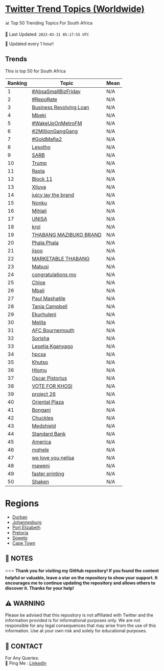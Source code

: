 [Twitter Trend Topics (Worldwide)](https://github.com/ErcinDedeoglu/Twitter-Trend-Topics)
==========


📊 Top 50 Trending Topics For South Africa

📆 Last Updated: `2023-03-31 05:17:55 UTC`

🔧 Updated every 1 hour!


## Trends

This is top 50 for South Africa

| Ranking | Topic | Mean |
| ------- | ------------ | ------------ |
| 1 | [#AbsaSmallBizFriday](http://twitter.com/search?q=%23AbsaSmallBizFriday) | N/A |
| 2 | [#RepoRate](http://twitter.com/search?q=%23RepoRate) | N/A |
| 3 | [Business Revolving Loan](http://twitter.com/search?q=Business+Revolving+Loan) | N/A |
| 4 | [Mbeki](http://twitter.com/search?q=Mbeki) | N/A |
| 5 | [#WakeUpOnMetroFM](http://twitter.com/search?q=%23WakeUpOnMetroFM) | N/A |
| 6 | [#2MillionGangGang](http://twitter.com/search?q=%232MillionGangGang) | N/A |
| 7 | [#GoldMafia2](http://twitter.com/search?q=%23GoldMafia2) | N/A |
| 8 | [Lesotho](http://twitter.com/search?q=Lesotho) | N/A |
| 9 | [SARB](http://twitter.com/search?q=SARB) | N/A |
| 10 | [Trump](http://twitter.com/search?q=Trump) | N/A |
| 11 | [Rasta](http://twitter.com/search?q=Rasta) | N/A |
| 12 | [Block 11](http://twitter.com/search?q=Block+11) | N/A |
| 13 | [Xiluva](http://twitter.com/search?q=Xiluva) | N/A |
| 14 | [juicy jay the brand](http://twitter.com/search?q=juicy+jay+the+brand) | N/A |
| 15 | [Nonku](http://twitter.com/search?q=Nonku) | N/A |
| 16 | [Mihlali](http://twitter.com/search?q=Mihlali) | N/A |
| 17 | [UNISA](http://twitter.com/search?q=UNISA) | N/A |
| 18 | [krol](http://twitter.com/search?q=krol) | N/A |
| 19 | [THABANG MAZIBUKO BRAND](http://twitter.com/search?q=THABANG+MAZIBUKO+BRAND) | N/A |
| 20 | [Phala Phala](http://twitter.com/search?q=Phala+Phala) | N/A |
| 21 | [jisoo](http://twitter.com/search?q=jisoo) | N/A |
| 22 | [MARKETABLE THABANG](http://twitter.com/search?q=MARKETABLE+THABANG) | N/A |
| 23 | [Mabusi](http://twitter.com/search?q=Mabusi) | N/A |
| 24 | [congratulations mo](http://twitter.com/search?q=congratulations+mo) | N/A |
| 25 | [Chloe](http://twitter.com/search?q=Chloe) | N/A |
| 26 | [Mbali](http://twitter.com/search?q=Mbali) | N/A |
| 27 | [Paul Mashatile](http://twitter.com/search?q=Paul+Mashatile) | N/A |
| 28 | [Tania Campbell](http://twitter.com/search?q=Tania+Campbell) | N/A |
| 29 | [Ekurhuleni](http://twitter.com/search?q=Ekurhuleni) | N/A |
| 30 | [Melita](http://twitter.com/search?q=Melita) | N/A |
| 31 | [AFC Bournemouth](http://twitter.com/search?q=AFC+Bournemouth) | N/A |
| 32 | [Sorisha](http://twitter.com/search?q=Sorisha) | N/A |
| 33 | [Lesetja Kganyago](http://twitter.com/search?q=Lesetja+Kganyago) | N/A |
| 34 | [hpcsa](http://twitter.com/search?q=hpcsa) | N/A |
| 35 | [Khutso](http://twitter.com/search?q=Khutso) | N/A |
| 36 | [Hlomu](http://twitter.com/search?q=Hlomu) | N/A |
| 37 | [Oscar Pistorius](http://twitter.com/search?q=Oscar+Pistorius) | N/A |
| 38 | [VOTE FOR KHOSI](http://twitter.com/search?q=VOTE+FOR+KHOSI) | N/A |
| 39 | [project 26](http://twitter.com/search?q=project+26) | N/A |
| 40 | [Oriental Plaza](http://twitter.com/search?q=Oriental+Plaza) | N/A |
| 41 | [Bongani](http://twitter.com/search?q=Bongani) | N/A |
| 42 | [Chuckles](http://twitter.com/search?q=Chuckles) | N/A |
| 43 | [Medshield](http://twitter.com/search?q=Medshield) | N/A |
| 44 | [Standard Bank](http://twitter.com/search?q=Standard+Bank) | N/A |
| 45 | [America](http://twitter.com/search?q=America) | N/A |
| 46 | [mqhele](http://twitter.com/search?q=mqhele) | N/A |
| 47 | [we love you nelisa](http://twitter.com/search?q=we+love+you+nelisa) | N/A |
| 48 | [maweni](http://twitter.com/search?q=maweni) | N/A |
| 49 | [faster printing](http://twitter.com/search?q=faster+printing) | N/A |
| 50 | [Shaken](http://twitter.com/search?q=Shaken) | N/A |



# Regions

* [Durban](</South Africa/Durban.md>)
* [Johannesburg](</South Africa/Johannesburg.md>)
* [Port Elizabeth](</South Africa/Port Elizabeth.md>)
* [Pretoria](</South Africa/Pretoria.md>)
* [Soweto](</South Africa/Soweto.md>)
* [Cape Town](</South Africa/Cape Town.md>)



## 📝 NOTES

⭐⭐⭐ **Thank you for visiting my GitHub repository! If you found the content helpful or valuable, leave a star on the repository to show your support. It encourages me to continue updating the repository and allows others to discover it. Thanks for your help!**


## ⚠️ WARNING

Please be advised that this repository is not affiliated with Twitter and the information provided is for informational purposes only. We are not responsible for any legal consequences that may arise from the use of this information. Use at your own risk and solely for educational purposes.


## 📨 CONTACT

 For Any Queries:  
            🏓 Ping Me : [LinkedIn](https://www.linkedin.com/in/ercindedeoglu/)
